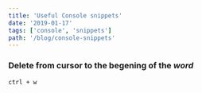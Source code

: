 ```yaml
---
title: 'Useful Console snippets'
date: '2019-01-17'
tags: ['console', 'snippets']
path: '/blog/console-snippets'
---
```


### Delete from cursor to the begening of the _word_

```zsh
ctrl + w
```
